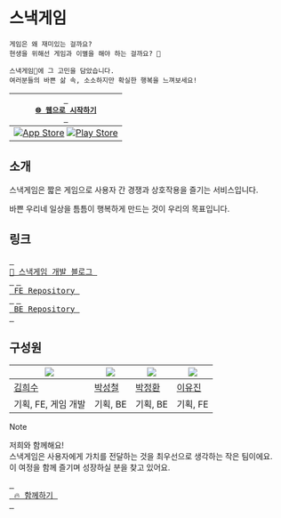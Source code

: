 # 스낵게임
```
게임은 왜 재미있는 걸까요?  
현생을 위해선 게임과 이별을 해야 하는 걸까요? 🥹

스낵게임🍿에 그 고민을 담았습니다.
여러분들의 바쁜 삶 속, 소소하지만 확실한 행복을 느껴보세요!
```

| [<kbd> <br> 🌐 웹으로 시작하기 <br> </kbd>](https://snackga.me) |
|---|
| [![App Store](https://github.com/user-attachments/assets/f4e1f0c7-6f4c-46ef-ae2d-d024246c225e)](https://snackgame.onelink.me/MHW6/github) [![Play Store](https://github.com/user-attachments/assets/8f6bd584-2851-47cc-8758-088edb864444)](https://snackgame.onelink.me/MHW6/github) |

## 소개
스낵게임은 짧은 게임으로 사용자 간 경쟁과 상호작용을 즐기는 서비스입니다.

바쁜 우리네 일상을 틈틈이 행복하게 만드는 것이 우리의 목표입니다.

## 링크

[Blog]: https://blog.snackga.me
[FE]: https://github.com/snack-game/front
[BE]: https://github.com/snack-game/server

[<kbd> <br> 🍿 스낵게임 개발 블로그 <br> </kbd>][Blog]  [<kbd> <br> FE Repository <br> </kbd>][FE]  [<kbd> <br> BE Repository <br> </kbd>][BE]  

## 구성원
| ![](https://avatars.githubusercontent.com/u/16986867?s=128)  |  ![](https://avatars.githubusercontent.com/u/39221443?s=128) | ![](https://avatars.githubusercontent.com/u/122357140?s=128) | ![](https://avatars.githubusercontent.com/u/87255462?s=128) |
|---|---|---|---|
| [김희수](https://github.com/dev-dong-su) | [박성철](https://github.com/0chil) | [박정환](https://github.com/hwanvely) | [이유진](https://github.com/nijuy) |
| 기획, FE, 게임 개발 | 기획, BE | 기획, BE | 기획, FE |

> [!NOTE]
> 저희와 함께해요!  
> 스낵게임은 사용자에게 가치를 전달하는 것을 최우선으로 생각하는 작은 팀이에요.  
> 이 여정을 함께 즐기며 성장하실 분을 찾고 있어요.
> 
> [<kbd> <br> 🔥 함께하기 <br> </kbd>](https://forms.gle/S9Lu185bVe4g8shh9)
